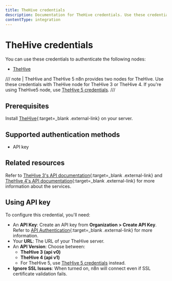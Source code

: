```yaml
---
title: TheHive credentials
description: Documentation for TheHive credentials. Use these credentials to authenticate TheHive in n8n, a workflow automation platform.
contentType: integration
---
```


# TheHive credentials

You can use these credentials to authenticate the following nodes:

- [TheHive](/integrations/builtin/app-nodes/n8n-nodes-base.thehive/)

/// note | TheHive and TheHive 5
n8n provides two nodes for TheHive. Use these credentials with TheHive node for TheHive 3 or TheHive 4. If you're using TheHive5 node, use [TheHive 5 credentials](/integrations/builtin/credentials/thehive5/).
///

## Prerequisites

Install [TheHive](https://github.com/TheHive-Project/TheHiveDocs/blob/master/installation/install-guide.md){:target=_blank .external-link} on your server.

## Supported authentication methods

- API key

## Related resources

Refer to [TheHive 3's API documentation](https://docs.thehive-project.org/thehive/legacy/thehive3/api/){:target=_blank .external-link} and [TheHive 4's API documentation](https://docs.thehive-project.org/thehive/){:target=_blank .external-link} for more information about the services.

## Using API key

To configure this credential, you'll need:

- An **API Key**: Create an API key from **Organization > Create API Key**. Refer to [API Authentication](https://docs.thehive-project.org/thehive/legacy/thehive3/api/authentication/){:target=_blank .external-link} for more information.
- Your **URL**: The URL of your TheHive server.
- An **API Version**: Choose between:
    - **TheHive 3 (api v0)**
    - **TheHive 4 (api v1)**
    - For TheHive 5, use [TheHive 5 credentials](/integrations/builtin/credentials/thehive5/) instead.
- **Ignore SSL Issues**: When turned on, n8n will connect even if SSL certificate validation fails.

